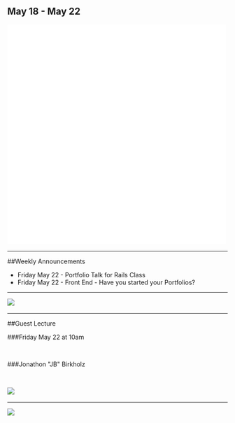 
 ## May 18 - May 22
![](/images/logo_big.png)

----

##Weekly Announcements

- Friday May 22 - Portfolio Talk for Rails Class  <!-- .element: class="fragment" data-fragment-index="1" --> 
- Friday May 22 - Front End - Have you started your Portfolios?  <!-- .element: class="fragment" data-fragment-index="2" -->

----

![](https://www.irononsticker.com/images/2013/09/10/PROGRAMMER%20DICTIONARY%20DEFINITION%20T%20SHIRT%20IRON%20ON%20TRANSFER.png)

----

##Guest Lecture

###Friday May 22 at 10am

<br>

###Jonathon "JB" Birkholz

<br>

![](https://sportstradexassets.s3.amazonaws.com/assets/logos/SportsTradex3-7cedd63c2b6f9faea4503f9510f48c63.png)


----

![](http://image.slidesharecdn.com/softwaredevelopmentphilosophiesv1-140822023734-phpapp01/95/software-development-philosophies-v1-2-638.jpg?cb=1408675119) <!--  -->
